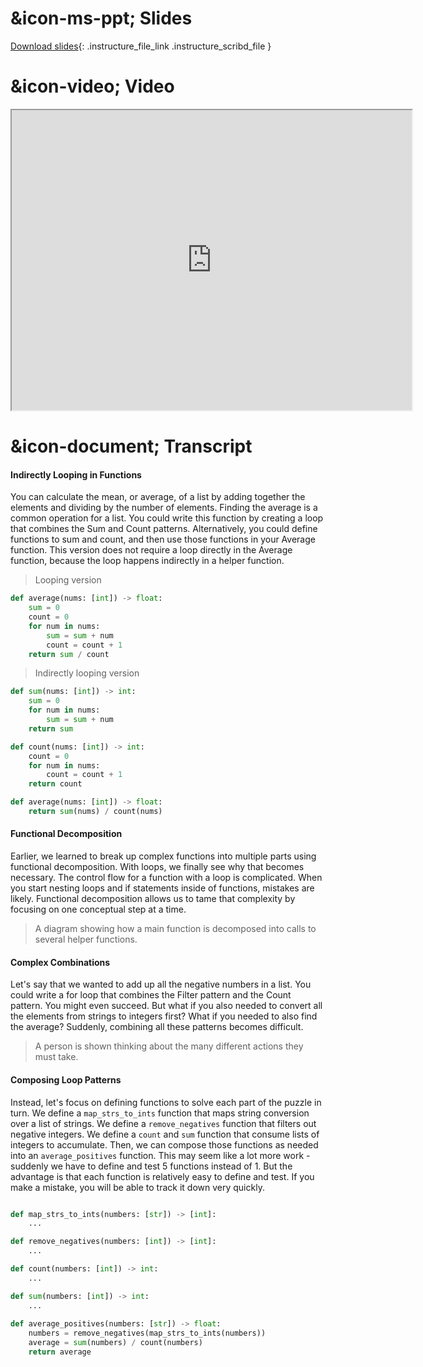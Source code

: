 # &icon-ms-ppt; Slides

[Download slides](https://udel.instructure.com/files/78929708/download){: .instructure_file_link .instructure_scribd_file }

# &icon-video; Video

<iframe style="width: 640px; height: 480px;" width="300" height="150" allowfullscreen="allowfullscreen" webkitallowfullscreen="webkitallowfullscreen" mozallowfullscreen="mozallowfullscreen"
title="Introduction.pdf"
src="https://www.youtube.com/embed/iWMunO9dNp0?feature=oembed&amp;rel=0" 
></iframe>

# &icon-document; Transcript


#### Indirectly Looping in Functions

You can calculate the mean, or average, of a list by adding together the elements and dividing by the number of elements.
Finding the average is a common operation for a list.
You could write this function by creating a loop that combines the Sum and Count patterns.
Alternatively, you could define functions to sum and count, and then use those functions in your Average function.
This version does not require a loop directly in the Average function, because the loop happens indirectly in a helper function.

> Looping version

```python
def average(nums: [int]) -> float:
    sum = 0
    count = 0
    for num in nums:
        sum = sum + num
        count = count + 1
    return sum / count
```

> Indirectly looping version

```python
def sum(nums: [int]) -> int:
    sum = 0
    for num in nums:
        sum = sum + num
    return sum

def count(nums: [int]) -> int:
    count = 0
    for num in nums:
        count = count + 1
    return count

def average(nums: [int]) -> float:
    return sum(nums) / count(nums)
```

#### Functional Decomposition

Earlier, we learned to break up complex functions into multiple parts using functional decomposition.
With loops, we finally see why that becomes necessary.
The control flow for a function with a loop is complicated.
When you start nesting loops and if statements inside of functions, mistakes are likely.
Functional decomposition allows us to tame that complexity by focusing on one conceptual step at a time.

> A diagram showing how a main function is decomposed into calls to several helper functions.

#### Complex Combinations

Let's say that we wanted to add up all the negative numbers in a list.
You could write a for loop that combines the Filter pattern and the Count pattern.
You might even succeed.
But what if you also needed to convert all the elements from strings to integers first?
What if you needed to also find the average?
Suddenly, combining all these patterns becomes difficult.

> A person is shown thinking about the many different actions they must take.

#### Composing Loop Patterns

Instead, let's focus on defining functions to solve each part of the puzzle in turn.
We define a `map_strs_to_ints` function that maps string conversion over a list of strings.
We define a `remove_negatives` function that filters out negative integers.
We define a `count` and `sum` function that consume lists of integers to accumulate.
Then, we can compose those functions as needed into an `average_positives` function.
This may seem like a lot more work - suddenly we have to define and test 5 functions instead of 1.
But the advantage is that each function is relatively easy to define and test.
If you make a mistake, you will be able to track it down very quickly.


```python

def map_strs_to_ints(numbers: [str]) -> [int]:
    ...

def remove_negatives(numbers: [int]) -> [int]:
    ...

def count(numbers: [int]) -> int:
    ...

def sum(numbers: [int]) -> int:
    ...
    
def average_positives(numbers: [str]) -> float:
    numbers = remove_negatives(map_strs_to_ints(numbers))
    average = sum(numbers) / count(numbers)
    return average
```